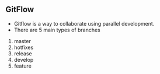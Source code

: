 ## GitFlow

* Gitflow is a way to collaborate using parallel development. 
* There are 5 main types of branches
1. master
1. hotfixes
1. release
1. develop
1. feature
